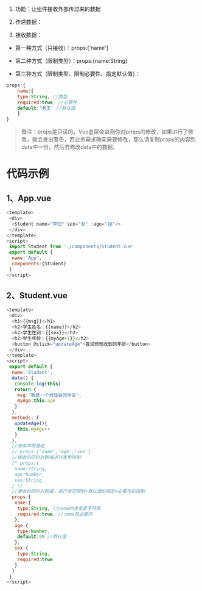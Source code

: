 1. 功能：让组件接收外部传过来的数据

1. 传递数据：<Demo name="xxx"/>

1. 接收数据：

- 第一种方式（只接收）：props:['name']

- 第二种方式（限制类型）：props:{name:String}

- 第三种方式（限制类型、限制必要性、指定默认值）：

```javascript
props:{
    name:{
    type:String, //类型
    required:true, //必要性
    default:'老王' //默认值
    }
}
```

> 备注：props是只读的，Vue底层会监测你对props的修改，如果进行了修改，就会发出警告，若业务需求确实需要修改，那么请复制props的内容到data中一份，然后去修改data中的数据。


# 代码示例

## 1、App.vue

```javascript
<template>
 <div>
  <Student name="李四" sex="女" :age="18"/>
 </div>
</template>
<script>
 import Student from './components/Student.vue'
 export default {
  name:'App',
  components:{Student}
 }
</script>
```

## 2、Student.vue

```javascript
<template>
 <div>
  <h1>{{msg}}</h1>
  <h2>学生姓名：{{name}}</h2>
  <h2>学生性别：{{sex}}</h2>
  <h2>学生年龄：{{myAge+1}}</h2>
  <button @click="updateAge">尝试修改收到的年龄</button>
 </div>
</template>
<script>
 export default {
  name:'Student',
  data() {
   console.log(this)
   return {
    msg:'我是一个尚硅谷的学生',
    myAge:this.age
   }
  },
  methods: {
   updateAge(){
    this.myAge++
   }
  },
  //简单声明接收
  // props:['name','age','sex'] 
  //接收的同时对数据进行类型限制
  /* props:{
   name:String,
   age:Number,
   sex:String
  } */
  //接收的同时对数据：进行类型限制+默认值的指定+必要性的限制
  props:{
   name:{
    type:String, //name的类型是字符串
    required:true, //name是必要的
   },
   age:{
    type:Number,
    default:99 //默认值
   },
   sex:{
    type:String,
    required:true
   }
  }
 }
</script>
```
